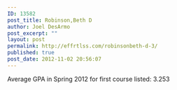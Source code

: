 ```yaml
---
ID: 13582
post_title: Robinson,Beth D
author: Joel DesArmo
post_excerpt: ""
layout: post
permalink: http://effrtlss.com/robinsonbeth-d-3/
published: true
post_date: 2012-11-02 20:56:07
---
```

<p>Average GPA in Spring 2012 for first course listed: 3.253</p>